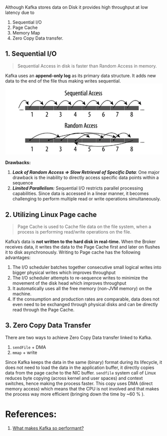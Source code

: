 Although Kafka stores data on Disk it provides high throughput at low latency due to 
1. Sequential I/O 
2. Page Cache 
3. Memory Map 
4. Zero Copy Data transfer.

## 1. Sequential I/O

> Sequential Access in disk is faster than Random Access in memory.

Kafka uses an **append-only log** as its primary data structure. It adds new data to the end of the file thus making writes sequential.
![Pasted image 20231019233113](../../../../../_Attachments/Pasted%20image%2020231019233113.png)

**Drawbacks:**
1. ***Lack of Random Access => Slow Retrieval of Specific Data***: One major drawback is the inability to directly access specific data points within a sequence
2. ***Limited Parallelism:*** Sequential I/O restricts parallel processing capabilities. Since data is accessed in a linear manner, it becomes challenging to perform multiple read or write operations simultaneously.

## 2. Utilizing Linux Page cache

> Page Cache is used to Cache file data on the file system, when a process is performing read/write operations on the file.

Kafka’s data is **not written to the hard disk in real-time.** When the Broker receives data, it writes the data to the Page Cache first and later on flushes it to disk asynchronously. 
Writing to Page cache has the following advantages:
1. The I/O scheduler batches together consecutive small logical writes into bigger physical writes which improves throughput
2. The I/O scheduler attempts to re-sequence writes to minimize the movement of the disk head which improves throughput
3. It automatically uses all the free memory (non-JVM memory) on the machine.
4. If the consumption and production rates are comparable, data does not even need to be exchanged through physical disks and can be directly read through the Page Cache.

## 3. Zero Copy Data Transfer

There are two ways to achieve Zero Copy Data transfer linked to Kafka.

1. `sendFile` + DMA  
2. `mmap` + write

Since Kafka keeps the data in the same (binary) format during its lifecycle, it does not need to load the data in the application buffer, it directly copies data from the page cache to the NIC buffer. `sendfile` system call of Linux reduces byte copying (across kernel and user spaces) and context switches, hence making the process faster. This copy uses DMA (direct memory access) which means that the CPU is not involved and that makes the process way more efficient (bringing down the time by ~60 % ).


# References:

1. [What makes Kafka so performant?](https://blog.devgenius.io/what-makes-kafka-so-performant-df5dbecb7f3a)